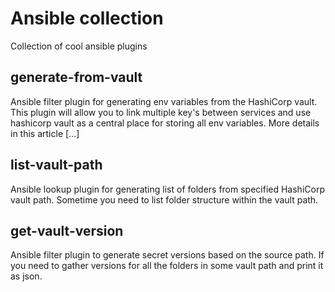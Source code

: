 # Ansible collection
Collection of cool ansible plugins

## generate-from-vault
Ansible filter plugin for generating env variables from the HashiCorp vault.
This plugin will allow you to link multiple key's between services and use hashicorp vault as a central place for storing all env variables. More details in this article [...]


## list-vault-path
Ansible lookup plugin for generating list of folders from specified HashiCorp vault path. Sometime you need to list folder structure within the vault path. 


## get-vault-version 
Ansible filter plugin to generate secret versions based on the source path. If you need to gather versions for all the folders in some vault path and print it as json.
